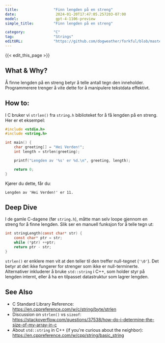 ```yaml
---
title:                "Finn lengden på en streng"
date:                  2024-01-20T17:47:05.257203-07:00
model:                 gpt-4-1106-preview
simple_title:         "Finn lengden på en streng"

category:             "C"
tag:                  "Strings"
editURL:              "https://github.com/dogweather/forkful/blob/master/content/no/c/finding-the-length-of-a-string.md"
---
```


{{< edit_this_page >}}

## What & Why?
Å finne lengden på en streng betyr å telle antall tegn den inneholder. Programmerere trenger å vite dette for å manipulere tekstdata effektivt.

## How to:
I C bruker vi `strlen()` fra `string.h` biblioteket for å få lengden på en streng. Her er et eksempel:

```C
#include <stdio.h>
#include <string.h>

int main() {
    char greeting[] = "Hei Verden!";
    int length = strlen(greeting);

    printf("Lengden av '%s' er %d.\n", greeting, length);

    return 0;
}
```

Kjører du dette, får du:
```
Lengden av 'Hei Verden!' er 11.
```

## Deep Dive
I de gamle C-dagene (før `string.h`), måtte man selv loope gjennom en streng for å finne lengden. Slik ser en manuell funksjon for å telle tegn ut:

```C
int stringLength(const char* str) {
    const char* ptr = str;
    while (*ptr) ++ptr;
    return ptr - str;
}
```

`strlen()` er enklere men vit at den teller til den treffer null-tegnet (`'\0'`). Det betyr at det ikke fungerer for strenger som ikke er null-terminerte. Alternativer inkluderer å bruke `std::string` i C++, som holder styr på lengden internt, eller å ha en tilpasset datastruktur som lagrer lengden.

## See Also
- C Standard Library Reference: https://en.cppreference.com/w/c/string/byte/strlen
- Discussion on `strlen()` vs `sizeof`: https://stackoverflow.com/questions/37538/how-do-i-determine-the-size-of-my-array-in-c
- About `std::string` in C++ (if you're curious about the neighbor): https://en.cppreference.com/w/cpp/string/basic_string
